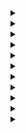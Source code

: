 <details>
  <summary><strong><a href=></a></strong></summary>

```cpp
```
</details>

<details>
  <summary><strong><a href=></a></strong></summary>

```cpp
```
</details>

<details>
  <summary><strong><a href=></a></strong></summary>

```cpp
```
</details>

<details>
  <summary><strong><a href=></a></strong></summary>

```cpp
```
</details>

<details>
  <summary><strong><a href=></a></strong></summary>

```cpp
```
</details>

<details>
  <summary><strong><a href=></a></strong></summary>

```cpp
```
</details>

<details>
  <summary><strong><a href=></a></strong></summary>

```cpp
```
</details>

<details>
  <summary><strong><a href=></a></strong></summary>

```cpp
```
</details>

<details>
  <summary><strong><a href=></a></strong></summary>

```cpp
```
</details>

<details>
  <summary><strong><a href=></a></strong></summary>

```cpp
```
</details>

<details>
  <summary><strong><a href=></a></strong></summary>

```cpp
```
</details>